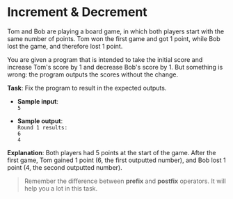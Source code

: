 # Increment & Decrement

Tom and Bob are playing a board game, in which both players start with the same number of points. Tom won the first game and got 1 point, while Bob lost the game, and therefore lost 1 point.

You are given a program that is intended to take the initial score and increase Tom's score by 1 and decrease Bob's score by 1.
But something is wrong: the program outputs the scores without the change.

**Task**: Fix the program to result in the expected outputs.

- **Sample input**:  
`5`  

- **Sample output**:  
`Round 1 results:`  
`6`  
`4`  

**Explanation**: Both players had 5 points at the start of the game. After the first game, Tom gained 1 point (6, the first outputted number), and Bob lost 1 point (4, the second outputted number).

>Remember the difference between **prefix** and **postfix** operators. It will help you a lot in this task.
